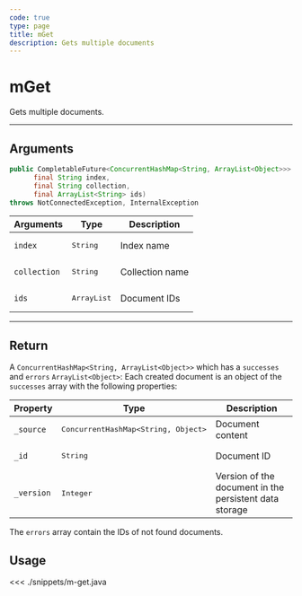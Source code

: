 ```yaml
---
code: true
type: page
title: mGet
description: Gets multiple documents
---
```


# mGet

Gets multiple documents.

---

## Arguments 

```java
public CompletableFuture<ConcurrentHashMap<String, ArrayList<Object>>> mGet(
      final String index,
      final String collection,
      final ArrayList<String> ids)
throws NotConnectedException, InternalException

```

| Arguments          | Type                                                    | Description                       |
| ------------------ | ------------------------------------------------------- | --------------------------------- |
| `index`            | <pre>String</pre>                                       | Index name                        |
| `collection`       | <pre>String</pre>                                       | Collection name                   |
| `ids`              | <pre>ArrayList<String></pre>                            | Document IDs                      |
---

## Return

A `ConcurrentHashMap<String, ArrayList<Object>>` which has a `successes` and `errors` `ArrayList<Object>`:
Each created document is an object of the `successes` array with the following properties:

| Property     | Type                                         | Description                      |
|------------- |--------------------------------------------- |--------------------------------- |
| `_source`    | <pre>ConcurrentHashMap<String, Object></pre> | Document content                 |
| `_id`        | <pre>String</pre>                            | Document ID                      |
| `_version`   | <pre>Integer</pre>                           | Version of the document in the persistent data storage |

The `errors` array contain the IDs of not found documents.

## Usage

<<< ./snippets/m-get.java
